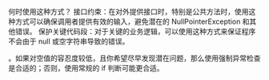 

何时使用这种方式？
接口约束：在对外提供接口时，特别是公共方法时，使用这种方式可以确保调用者提供有效的输入，避免潜在的 NullPointerException 和其他错误。
保护关键代码段：对于关键的业务逻辑，可以使用这种方式来保证程序不会由于 null 或空字符串导致的错误。


。如果对空值的容忍度较低，且你希望尽早发现潜在问题，那么使用强制异常检查是合适的；否则，使用常规的 if 判断可能更合适。